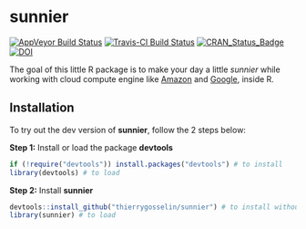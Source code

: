 # sunnier
[![AppVeyor Build Status](https://ci.appveyor.com/api/projects/status/github/<USERNAME>/<REPO>?branch=master&svg=true)](https://ci.appveyor.com/project/<USERNAME>/<REPO>)
[![Travis-CI Build Status](https://travis-ci.org/.svg?branch=master)](https://travis-ci.org/)
[![CRAN_Status_Badge](http://www.r-pkg.org/badges/version/sunnier)](https://cran.r-project.org/package=sunnier)
[![DOI](https://zenodo.org/badge/14548/thierrygosselin/sunnier.svg)](https://zenodo.org/badge/latestdoi/14548/thierrygosselin/sunnier)


The goal of this little R package is to make your day a little *sunnier* while working with 
cloud compute engine like 
[Amazon](https://console.aws.amazon.com/ec2) and 
[Google](https://cloud.google.com), inside R.

## Installation
To try out the dev version of **sunnier**, follow the 2 steps below:

**Step 1:** Install or load the package **devtools**
```r
if (!require("devtools")) install.packages("devtools") # to install
library(devtools) # to load
```

**Step 2:** Install **sunnier**
```r
devtools::install_github("thierrygosselin/sunnier") # to install without vignettes
library(sunnier) # to load
```
